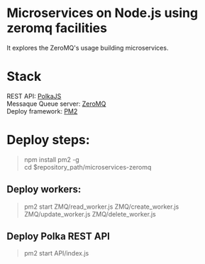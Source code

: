 # Microservices on Node.js using zeromq facilities
It explores the ZeroMQ's usage building microservices. <br/>
# Stack <br/>
REST API: [PolkaJS](https://github.com/lukeed/polka) <br/>
Messaque Queue server: [ZeroMQ](http://zeromq.org/) <br/>
Deploy framework: [PM2](https://pm2.io/) <br/>

# Deploy steps: <br/>
> npm install pm2 -g <br/>
> cd $repository_path/microservices-zeromq

## Deploy workers:
> pm2 start ZMQ/read_worker.js ZMQ/create_worker.js ZMQ/update_worker.js ZMQ/delete_worker.js

## Deploy Polka REST API
> pm2 start API/index.js
